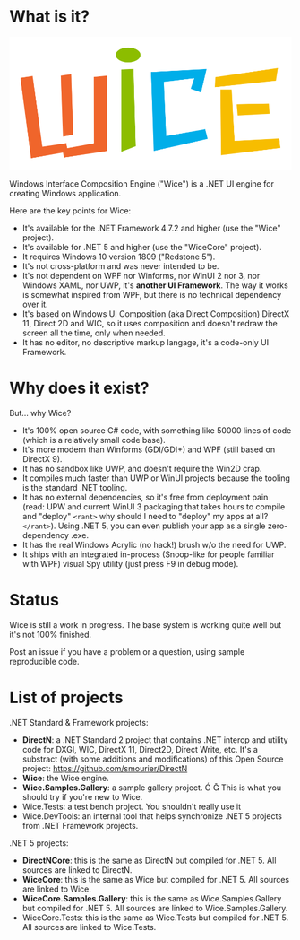﻿# What is it?

![Wice](Assets/wice_color.svg)

Windows Interface Composition Engine ("Wice") is a .NET UI engine for creating Windows application.

Here are the key points for Wice:

* It's available for the .NET Framework 4.7.2 and higher (use the "Wice" project).
* It's available for .NET 5 and higher (use the "WiceCore" project).
* It requires Windows 10 version 1809 ("Redstone 5").
* It's not cross-platform and was never intended to be.
* It's not dependent on WPF nor Winforms, nor WinUI 2 nor 3, nor Windows XAML, nor UWP, it's **another UI Framework**. The way it works is somewhat inspired from WPF, but there is no technical dependency over it.
* It's based on Windows UI Composition (aka Direct Composition) DirectX 11, Direct 2D and WIC, so it uses composition and doesn't redraw the screen all the time, only when needed.
* It has no editor, no descriptive markup langage, it's a code-only UI Framework.

# Why does it exist?
But... why Wice?

* It's 100% open source C# code, with something like 50000 lines of code (which is a relatively small code base).
* It's more modern than Winforms (GDI/GDI+) and WPF (still based on DirectX 9).
* It has no sandbox like UWP, and doesn't require the Win2D crap.
* It compiles much faster than UWP or WinUI projects because the tooling is the standard .NET tooling.
* It has no external dependencies, so it's free from deployment pain (read: UPW and current WinUI 3 packaging that takes hours to compile and "deploy" `<rant>` why should I need to "deploy" my apps at all?`</rant>`). Using .NET 5, you can even publish your app as a single zero-dependency .exe.
* It has the real Windows Acrylic (no hack!) brush w/o the need for UWP.
* It ships with an integrated in-process (Snoop-like for people familiar with WPF) visual Spy utility (just press F9 in debug mode).

# Status
Wice is still a work in progress. The base system is working quite well but it's not 100% finished.

Post an issue if you have a problem or a question, using sample reproducible code.

# List of projects
.NET Standard & Framework projects:
* **DirectN**: a .NET Standard 2 project that contains .NET interop and utility code for DXGI, WIC, DirectX 11, Direct2D, Direct Write, etc. It's a substract (with some additions and modifications) of this Open Source project: https://github.com/smourier/DirectN
* **Wice**: the Wice engine.
* **Wice.Samples.Gallery**: a sample gallery project.   This is what you should try if you're new to Wice.
* Wice.Tests: a test bench project. You shouldn't really use it
* Wice.DevTools: an internal tool that helps synchronize .NET 5 projects from .NET Framework projects.

.NET 5 projects:
* **DirectNCore**: this is the same as DirectN but compiled for .NET 5. All sources are linked to DirectN.
* **WiceCore**: this is the same as Wice but compiled for .NET 5. All sources are linked to Wice.
* **WiceCore.Samples.Gallery**: this is the same as Wice.Samples.Gallery but compiled for .NET 5. All sources are linked to Wice.Samples.Gallery.
* WiceCore.Tests: this is the same as Wice.Tests but compiled for .NET 5. All sources are linked to Wice.Tests. 